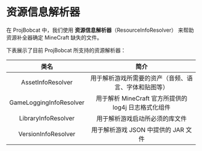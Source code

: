 # 资源信息解析器

在 ProjBobcat 中，我们使用 **资源信息解析器**（ResourceInfoResolver）
来帮助资源补全器确定 MineCraft 缺失的文件。

下表展示了目前 ProjBobcat 所支持的资源解析器：

|            类名            |                 简介                  |
|:------------------------:|:-----------------------------------:|
|    AssetInfoResolver     |     用于解析游戏所需要的资产（音频、语言、字体和贴图等）      |
| GameLoggingInfoResolver  | 用于解析 MineCraft 官方所提供的 log4j 日志格式化组件 |
|   LibraryInfoResolver    |           用于解析游戏启动所必须的库文件           |
|   VersionInfoResolver    |       用于解析游戏 JSON 中提供的 JAR 文件       |

